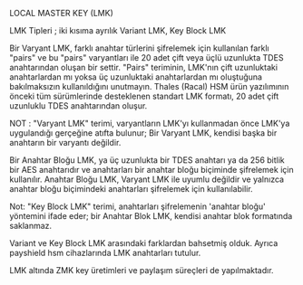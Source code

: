 LOCAL MASTER KEY (LMK)

LMK Tipleri ; iki kısıma ayrılık Variant LMK, Key Block LMK

Bir Varyant LMK, farklı anahtar türlerini şifrelemek için kullanılan farklı "pairs" ve bu "pairs" varyantları ile 20 adet çift veya üçlü uzunlukta TDES anahtarından oluşan bir settir. 
"Pairs" teriminin, LMK'nın çift uzunluktaki anahtarlardan mı yoksa üç uzunluktaki anahtarlardan mı oluştuğuna bakılmaksızın kullanıldığını unutmayın. 
Thales (Racal) HSM ürün yazılımının önceki tüm sürümlerinde desteklenen standart LMK formatı, 20 adet çift uzunluklu TDES anahtarından oluşur.

NOT : "Varyant LMK" terimi, varyantların LMK'yı kullanmadan önce LMK'ya uygulandığı gerçeğine atıfta bulunur; 
Bir Varyant LMK, kendisi başka bir anahtarın bir varyantı değildir.


Bir Anahtar Bloğu LMK, ya üç uzunlukta bir TDES anahtarı ya da 256 bitlik bir AES anahtarıdır ve anahtarları bir anahtar bloğu biçiminde şifrelemek için kullanılır.
Anahtar Bloğu LMK, Varyant LMK ile uyumlu değildir ve yalnızca anahtar bloğu biçimindeki anahtarları şifrelemek için kullanılabilir.

Not: "Key Block LMK" terimi, anahtarları şifrelemenin 'anahtar bloğu' yöntemini ifade eder; bir Anahtar Blok LMK, kendisi anahtar blok formatında saklanmaz.


Variant ve Key Block LMK arasındaki farklardan bahsetmiş olduk. Ayrıca payshield hsm cihazlarında LMK anahtarları tutulur.

LMK altında ZMK key üretimleri ve paylaşım süreçleri de yapılmaktadır.
